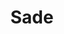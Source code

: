 ---
title: "Sade"
summary: "British soul/smooth jazz group formed out of the ashes of London funk group Pride, and named after their lead singer. The group has had a stable line-up over more than three decades which comprises of [a=Sade Adu] (vocals), [a=Paul S. Denman] (bass), [a=Andrew Hale] (keyboards) and [a=Stuart Matthewman] (sax). [b] Note: For individual contributions by Sade Adu, please use the artist profile for [a482893], and not this page.[/b] The band sans Sade Adu is known as [a=Sweetback].
"
slug: ""
image: "sade.jpg"
apple_music_artist_url: ""
wikipedia_url: ""
---